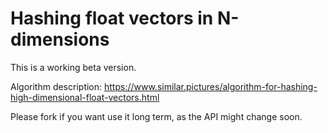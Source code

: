 # Hashing float vectors in N-dimensions

This is a working beta version.

Algorithm description:
https://www.similar.pictures/algorithm-for-hashing-high-dimensional-float-vectors.html

Please fork if you want use it long term, as the API might change soon.
